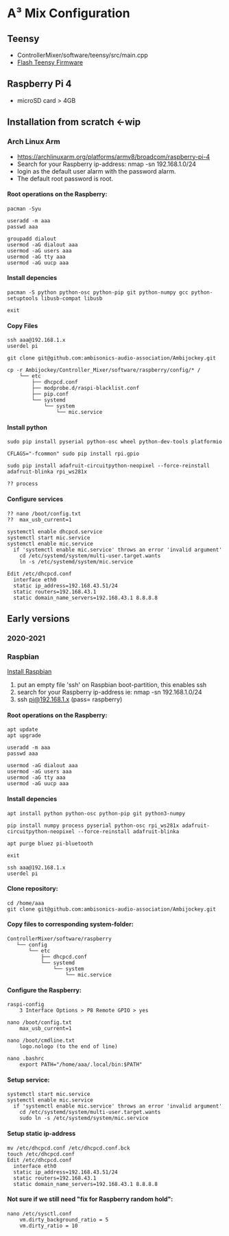 # A³ Mix Configuration
## Teensy
- ControllerMixer/software/teensy/src/main.cpp
- [Flash Teensy Firmware](https://doc.a3-audio.com/development/flashTeensy.html) 

## Raspberry Pi 4
- microSD card > 4GB

##  Installation from scratch <-wip
### Arch Linux Arm
- https://archlinuxarm.org/platforms/armv8/broadcom/raspberry-pi-4
- Search for your Raspberry ip-address: nmap -sn 192.168.1.0/24
- login as the default user alarm with the password alarm.
- The default root password is root.
  
#### Root operations on the Raspberry: 
```
pacman -Syu

useradd -m aaa
passwd aaa

groupadd dialout
usermod -aG dialout aaa
usermod -aG users aaa
usermod -aG tty aaa
usermod -aG uucp aaa
```

#### Install depencies
```
pacman -S python python-osc python-pip git python-numpy gcc python-setuptools libusb-compat libusb

exit
```
#### Copy Files
```
ssh aaa@192.168.1.x
userdel pi

git clone git@github.com:ambisonics-audio-association/Ambijockey.git

cp -r Ambijockey/Controller_Mixer/software/raspberry/config/* /
    └── etc
        ├── dhcpcd.conf
		├── modprobe.d/raspi-blacklist.conf
        ├── pip.conf
		└── systemd
            └── system
                └── mic.service
```
#### Install python
```
sudo pip install pyserial python-osc wheel python-dev-tools platformio

CFLAGS="-fcommon" sudo pip install rpi.gpio

sudo pip install adafruit-circuitpython-neopixel --force-reinstall adafruit-blinka rpi_ws281x 

?? process
```
#### Configure services
``` 
?? nano /boot/config.txt
??	max_usb_current=1

systemctl enable dhcpcd.service
systemctl start mic.service
systemctl enable mic.service
  if 'systemctl enable mic.service' throws an error 'invalid argument'
    cd /etc/systemd/system/multi-user.target.wants
    ln -s /etc/systemd/system/mic.service

Edit /etc/dhcpcd.conf
  interface eth0
  static ip_address=192.168.43.51/24
  static routers=192.168.43.1
  static domain_name_servers=192.168.43.1 8.8.8.8
```

## Early versions
### 2020-2021
### Raspbian
[Install Raspbian](https://www.raspberrypi.org/documentation/computers/getting-started.html)

1. put an empty file 'ssh' on Raspbian boot-partition, this enables ssh
2. search for your Raspberry ip-address ie: nmap -sn 192.168.1.0/24
3. ssh pi@192.168.1.x (pass= raspberry) 

#### Root operations on the Raspberry: 
```
apt update
apt upgrade

useradd -m aaa
passwd aaa

usermod -aG dialout aaa
usermod -aG users aaa
usermod -aG tty aaa
usermod -aG uucp aaa
```
#### Install depencies
```
apt install python python-osc python-pip git python3-numpy

pip install numpy process pyserial python-osc rpi_ws281x adafruit-circuitpython-neopixel --force-reinstall adafruit-blinka

apt purge bluez pi-bluetooth

exit

ssh aaa@192.168.1.x
userdel pi

```
#### Clone repository:
```
cd /home/aaa
git clone git@github.com:ambisonics-audio-association/Ambijockey.git
```
#### Copy files to corresponding system-folder:
```
ControllerMixer/software/raspberry
   └── config
       └── etc
           ├── dhcpcd.conf
           └── systemd
               └── system
                   └── mic.service
```
#### Configure the Raspberry:
``` 
raspi-config
	3 Interface Options > P8 Remote GPIO > yes

nano /boot/config.txt
	max_usb_current=1

nano /boot/cmdline.txt
	logo.nologo (to the end of line)

nano .bashrc
	export PATH="/home/aaa/.local/bin:$PATH"

``` 
#### Setup service:
``` 
systemctl start mic.service
systemctl enable mic.service
  if 'systemctl enable mic.service' throws an error 'invalid argument'
    cd /etc/systemd/system/multi-user.target.wants
    sudo ln -s /etc/systemd/system/mic.service
``` 
#### Setup static ip-address
``` 
mv /etc/dhcpcd.conf /etc/dhcpcd.conf.bck
touch /etc/dhcpcd.conf
Edit /etc/dhcpcd.conf
  interface eth0
  static ip_address=192.168.43.51/24
  static routers=192.168.43.1
  static domain_name_servers=192.168.43.1 8.8.8.8
```
#### Not sure if we still need "fix for Raspberry random hold":
```
nano /etc/sysctl.conf
    vm.dirty_background_ratio = 5
    vm.dirty_ratio = 10
```